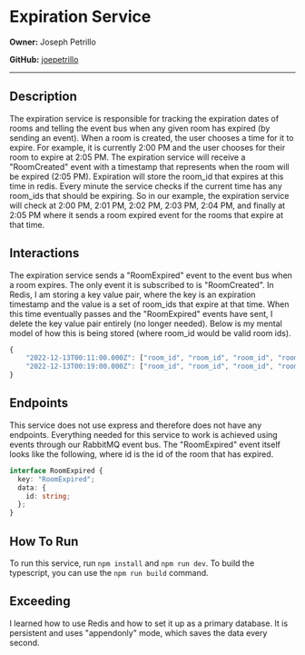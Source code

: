 # Expiration Service

**Owner:** Joseph Petrillo

**GitHub:** [joepetrillo](https://github.com/joepetrillo)

---

## Description

The expiration service is responsible for tracking the expiration dates of rooms and telling the event bus when any given room has expired (by sending an event). When a room is created, the user chooses a time for it to expire. For example, it is currently 2:00 PM and the user chooses for their room to expire at 2:05 PM. The expiration service will receive a "RoomCreated" event with a timestamp that represents when the room will be expired (2:05 PM). Expiration will store the room_id that expires at this time in redis. Every minute the service checks if the current time has any room_ids that should be expiring. So in our example, the expiration service will check at 2:00 PM, 2:01 PM, 2:02 PM, 2:03 PM, 2:04 PM, and finally at 2:05 PM where it sends a room expired event for the rooms that expire at that time.

## Interactions

The expiration service sends a "RoomExpired" event to the event bus when a room expires. The only event it is subscribed to is "RoomCreated". In Redis, I am storing a key value pair, where the key is an expiration timestamp and the value is a set of room_ids that expire at that time. When this time eventually passes and the "RoomExpired" events have sent, I delete the key value pair entirely (no longer needed). Below is my mental model of how this is being stored (where room_id would be valid room ids).

```typescript
{
    "2022-12-13T00:11:00.000Z": ["room_id", "room_id", "room_id", "room_id"]
    "2022-12-13T00:19:00.000Z": ["room_id", "room_id", "room_id", "room_id"]
}
```

## Endpoints

This service does not use express and therefore does not have any endpoints. Everything needed for this service to work is achieved using events through our RabbitMQ event bus. The "RoomExpired" event itself looks like the following, where id is the id of the room that has expired.

```typescript
interface RoomExpired {
  key: "RoomExpired";
  data: {
    id: string;
  };
}
```

## How To Run

To run this service, run `npm install` and `npm run dev`. To build the typescript, you can use the `npm run build` command.

## Exceeding

I learned how to use Redis and how to set it up as a primary database. It is persistent and uses "appendonly" mode, which saves the data every second.
